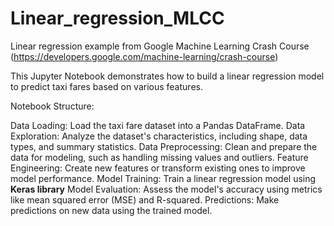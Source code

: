 # Linear_regression_MLCC 
Linear regression example from Google Machine Learning Crash Course (https://developers.google.com/machine-learning/crash-course)

This Jupyter Notebook demonstrates how to build a linear regression model to predict taxi fares based on various features.

Notebook Structure:

Data Loading: Load the taxi fare dataset into a Pandas DataFrame.
Data Exploration: Analyze the dataset's characteristics, including shape, data types, and summary statistics.
Data Preprocessing: Clean and prepare the data for modeling, such as handling missing values and outliers.
Feature Engineering: Create new features or transform existing ones to improve model performance.
Model Training: Train a linear regression model using **Keras library**
Model Evaluation: Assess the model's accuracy using metrics like mean squared error (MSE) and R-squared.
Predictions: Make predictions on new data using the trained model.
